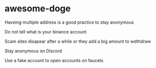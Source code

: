 # awesome-doge

Haveing multiple address is a good practice to stay anonymous

Do not tell what is your binance account

Scam sites disapear after a while or they add a big amount to wdthdraw

Stay anonymous on Discord

Use a fake account to open accounts on faucets
